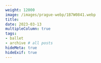 ```yaml
---
weight: 12000
image: /images/prague-webp/1B7W0841.webp
title:
date: 2023-03-13
multipleColumn: true
tags:
- ballet
- archive # all posts
hideMeta: true
hideExif: true
---
```

